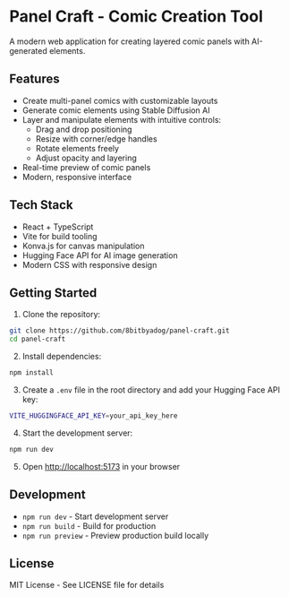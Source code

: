 # Panel Craft - Comic Creation Tool

A modern web application for creating layered comic panels with AI-generated elements.

## Features

- Create multi-panel comics with customizable layouts
- Generate comic elements using Stable Diffusion AI
- Layer and manipulate elements with intuitive controls:
  - Drag and drop positioning
  - Resize with corner/edge handles
  - Rotate elements freely
  - Adjust opacity and layering
- Real-time preview of comic panels
- Modern, responsive interface

## Tech Stack

- React + TypeScript
- Vite for build tooling
- Konva.js for canvas manipulation
- Hugging Face API for AI image generation
- Modern CSS with responsive design

## Getting Started

1. Clone the repository:
```bash
git clone https://github.com/8bitbyadog/panel-craft.git
cd panel-craft
```

2. Install dependencies:
```bash
npm install
```

3. Create a `.env` file in the root directory and add your Hugging Face API key:
```bash
VITE_HUGGINGFACE_API_KEY=your_api_key_here
```

4. Start the development server:
```bash
npm run dev
```

5. Open [http://localhost:5173](http://localhost:5173) in your browser

## Development

- `npm run dev` - Start development server
- `npm run build` - Build for production
- `npm run preview` - Preview production build locally

## License

MIT License - See LICENSE file for details 